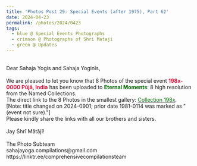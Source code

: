 ```yaml
---
title: 'Photos Post 29: Special Events (after 1975), Part 62'
date: 2024-04-23
permalink: /photos/2024/0423
tags:
  - blue @ Special Events Photographs
  - crimson @ Photographs of Shri Mataji
  - green @ Updates
---
```


<p>
<br>
Dear Sahaja Yogis and Sahaja Yoginīs,<br>
<br>
We are pleased to let you know that 8 Photos of the special event <font color="Crimson"><b> 198x-0000 Pūjā, India</b></font> has been uploaded to <font color="DarkGreen"><b>Eternal Moments</b></font>: 8 high resolution from the Named Collections.<br>
The direct link to the 8 Photos in the smallest gallery: <a href="https://eternalmoments.smugmug.com/Collections/Raj-Kunwar-Raul-Collection/198x"><font color="DarkGreen">Collection 198x</font></a>.<br> 
[Note: title changed on 2024-0901; prior date 1981-0114 was marked as "(event not sure)."]<br>
Please kindly share the links with all our brothers and sisters.<br>
<br>
Jay Śhrī Mātājī!<br>
<br>
The Photo Subteam<br>
sahajayoga.compilations@gmail.com<br>
https://linktr.ee/comprehensivecompilationsteam
</p>